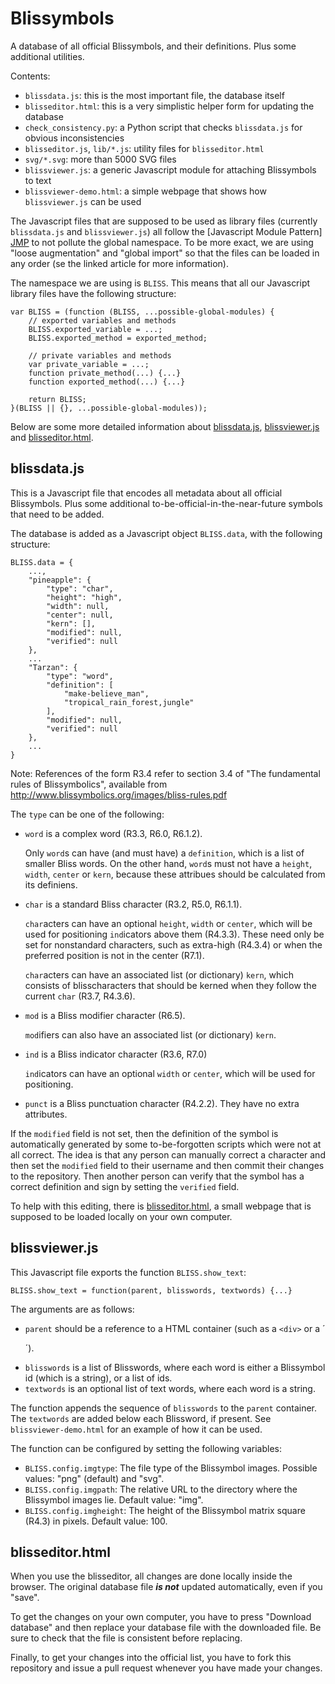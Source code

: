 Blissymbols
===========

A database of all official Blissymbols, and their definitions. Plus some additional utilities.

Contents:
- `blissdata.js`: this is the most important file, the database itself
- `blisseditor.html`: this is a very simplistic helper form for updating the database
- `check_consistency.py`: a Python script that checks `blissdata.js` for obvious inconsistencies
- `blisseditor.js`, `lib/*.js`: utility files for `blisseditor.html`
- `svg/*.svg`: more than 5000 SVG files
- `blissviewer.js`: a generic Javascript module for attaching Blissymbols to text
- `blissviewer-demo.html`: a simple webpage that shows how `blissviewer.js` can be used

The Javascript files that are supposed to be used as library files (currently `blissdata.js` and `blissviewer.js`) all follow the [Javascript Module Pattern] [JMP] to not pollute the global namespace. To be more exact, we are using "loose augmentation" and "global import" so that the files can be loaded in any order (se the linked article for more information).

[JMP]: http://www.adequatelygood.com/JavaScript-Module-Pattern-In-Depth.html

The namespace we are using is `BLISS`. This means that all our Javascript library files have the following structure:

    var BLISS = (function (BLISS, ...possible-global-modules) {
        // exported variables and methods
        BLISS.exported_variable = ...;
        BLISS.exported_method = exported_method;

	    // private variables and methods
        var private_variable = ...;
        function private_method(...) {...}
        function exported_method(...) {...}

	    return BLISS;
    }(BLISS || {}, ...possible-global-modules));

Below are some more detailed information about [blissdata.js](#blissdatajs), [blissviewer.js](#blissviewerjs) and [blisseditor.html](blisseditorhtml).


blissdata.js
------------

This is a Javascript file that encodes all metadata about all official Blissymbols. Plus some additional to-be-official-in-the-near-future symbols that need to be added.

The database is added as a Javascript object `BLISS.data`, with the following structure:

    BLISS.data = {
        ...,
		"pineapple": {
			"type": "char",
			"height": "high",
			"width": null,
			"center": null,
			"kern": [],
			"modified": null,
			"verified": null
		},
        ...
		"Tarzan": {
			"type": "word",
			"definition": [
				"make-believe_man",
				"tropical_rain_forest,jungle"
			],
			"modified": null,
			"verified": null
		},
        ...
    }

Note: References of the form R3.4 refer to section 3.4 of "The fundamental rules of Blissymbolics", available from http://www.blissymbolics.org/images/bliss-rules.pdf

The `type` can be one of the following:

- `word` is a complex word (R3.3, R6.0, R6.1.2).

  Only `word`s can have (and must have) a `definition`, which is a list of smaller Bliss words. On the other hand, `word`s must not have a `height`, `width`, `center` or `kern`, because these attribues should be calculated from its definiens.

- `char` is a standard Bliss character (R3.2, R5.0, R6.1.1).

  `char`acters can have an optional `height`, `width` or `center`, which will be used for positioning `ind`icators above them (R4.3.3). These need only be set for nonstandard characters, such as extra-high (R4.3.4) or when the preferred position is not in the center (R7.1).

  `char`acters can have an associated list (or dictionary) `kern`, which consists of blisscharacters that should be kerned when they follow the current `char` (R3.7, R4.3.6).

- `mod` is a Bliss modifier character (R6.5).

  `mod`ifiers can also have an associated list (or dictionary) `kern`.

- `ind` is a Bliss indicator character (R3.6, R7.0)

  `ind`icators can have an optional `width` or `center`, which will be used for positioning.

- `punct` is a Bliss punctuation character (R4.2.2). They have no extra attributes.

If the `modified` field is not set, then the definition of the symbol is automatically generated by some to-be-forgotten scripts which were not at all correct. The idea is that any person can manually correct a character and then set the `modified` field to their username and then commit their changes to the repository. Then another person can verify that the symbol has a correct definition and sign by setting the `verified` field.

To help with this editing, there is [blisseditor.html](blisseditorhtml), a small webpage that is supposed to be loaded locally on your own computer.


blissviewer.js
--------------

This Javascript file exports the function `BLISS.show_text`:

    BLISS.show_text = function(parent, blisswords, textwords) {...}

The arguments are as follows:

- `parent` should be a reference to a HTML container (such as a `<div>` or a ´<p>´).
- `blisswords` is a list of Blisswords, where each word is either a Blissymbol id (which is a string), or a list of ids.
- `textwords` is an optional list of text words, where each word is a string.

The function appends the sequence of `blisswords` to the `parent` container. The `textwords` are added below each Blissword, if present. See `blissviewer-demo.html` for an example of how it can be used.

The function can be configured by setting the following variables:

- `BLISS.config.imgtype`: The file type of the Blissymbol images. Possible values: "png" (default) and "svg".
- `BLISS.config.imgpath`: The relative URL to the directory where the Blissymbol images lie. Default value: "img".
- `BLISS.config.imgheight`: The height of the Blissymbol matrix square (R4.3) in pixels. Default value: 100.


blisseditor.html
----------------

When you use the blisseditor, all changes are done locally inside the browser. 
The original database file ***is not*** updated automatically, even if you "save".

To get the changes on your own computer, you have to press "Download database" and 
then replace your database file with the downloaded file. 
Be sure to check that the file is consistent before replacing.

Finally, to get your changes into the official list, you have to fork this repository 
and issue a pull request whenever you have made your changes.

